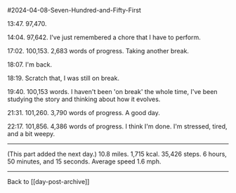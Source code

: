 #2024-04-08-Seven-Hundred-and-Fifty-First

13:47.  97,470.

14:04.  97,642.  I've just remembered a chore that I have to perform.

17:02.  100,153.  2,683 words of progress.  Taking another break.

18:07.  I'm back.

18:19.  Scratch that, I was still on break.

19:40.  100,153 words.  I haven't been 'on break' the whole time, I've been studying the story and thinking about how it evolves.

21:31.  101,260.  3,790 words of progress.  A good day.

22:17.  101,856.  4,386 words of progress.  I think I'm done.  I'm stressed, tired, and a bit weepy.

---
(This part added the next day.)  10.8 miles.  1,715 kcal.  35,426 steps.  6 hours, 50 minutes, and 15 seconds.  Average speed 1.6 mph.

---
Back to [[day-post-archive]]